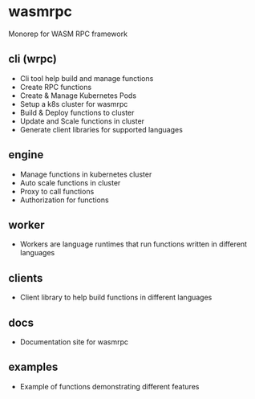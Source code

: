 # wasmrpc
Monorep for WASM RPC framework

## cli (wrpc)
- Cli tool help build and manage functions
- Create RPC functions
- Create & Manage Kubernetes Pods
- Setup a k8s cluster for wasmrpc
- Build & Deploy functions to cluster
- Update and Scale functions in cluster
- Generate client libraries for supported languages


## engine
- Manage functions in kubernetes cluster
- Auto scale functions in cluster
- Proxy to call functions
- Authorization for functions

## worker
- Workers are language runtimes that run functions written in different languages

## clients
- Client library to help build functions in different languages

## docs
- Documentation site for wasmrpc

## examples
- Example of functions demonstrating different features